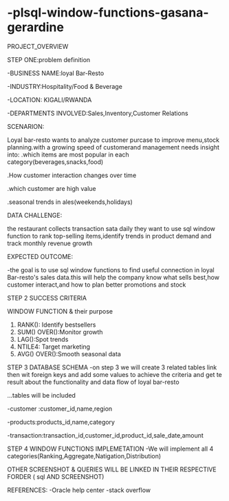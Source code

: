 # -plsql-window-functions-gasana-gerardine
PROJECT_OVERVIEW

STEP ONE:problem definition

-BUSINESS NAME:loyal Bar-Resto

-INDUSTRY:Hospitality/Food & Beverage

-LOCATION: KIGALI/RWANDA

-DEPARTMENTS INVOLVED:Sales,Inventory,Customer Relations

SCENARION:

Loyal bar-resto wants to analyze customer purcase to improve menu,stock planning.with a growing speed of customerand management needs insight into:
.which items are most popular in each category(beverages,snacks,food)


.How customer interaction changes over time

.which customer are high value

.seasonal trends in ales(weekends,holidays)

DATA CHALLENGE:


the restaurant collects transaction sata daily they want to use sql window function to rank top-selling items,identify trends in product demand and track monthly revenue growth


EXPECTED OUTCOME:

-the goal is to use sql window functions to find useful connection in loyal Bar-resto's sales data.this will help the company know what sells best,how customer interact,and how to plan better promotions and stock  


STEP 2 SUCCESS CRITERIA

WINDOW FUNCTION & their purpose
1. RANK(): Identify bestsellers
2. SUM() OVER():Monitor growth
3. LAG():Spot trends
4. NTILE4: Target marketing
5. AVG() OVER():Smooth seasonal data

STEP 3 DATABASE SCHEMA 
-on step 3 we will create 3 related tables link then wit foreign keys and add some values to achieve the criteria and get te result about the functionality and data flow of loyal bar-resto


...tables will be included

-customer :customer_id,name,region

-products:products_id,name,category

-transaction:transaction_id,customer_id,product_id,sale_date,amount

STEP 4 WINDOW FUNCTIONS IMPLEMETATION
-We will implement all 4 categories(Ranking,Aggregate,Natigation,Distribution)


OTHER SCREENSHOT & QUERIES WILL BE LINKED IN THEIR RESPECTIVE FORDER ( sql AND SCREENSHOT)

REFERENCES:
-Oracle help center
-stack overflow
